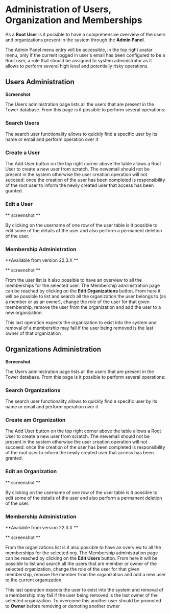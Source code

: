 # Administration of Users, Organization and Memberships

As a **Root User** is it possible to have a comprehensive overview of the users and organizations present in the system through the **Admin Panel**.

The Admin Panel menu entry will be accessible, in the top right avatar menu, only if the current logged in user's email has been configured to be a Root user, a role that should be assigned to system administrator as it allows to perform several high level and potentially risky operations.

## Users Administration

**Screenshot**

The Users administration page lists all the users that are present in the Tower database. From this page is it possible to perform several operations:

### Search Users
The search user functionality allows to quickly find a specific user by its name or email and perform operation over it

### Create a User
The Add User button on the top right corner above the table allows a Root User to create a new user from scratch. The newemail should not be present in the system otherwise the user creation operation will not succeed: once the creation of the user has been completed is responsibility of the root user to inform the newly created user that access has been granted.

### Edit a User

** screenshot **

By clicking on the username of one row of the user table is it possible to edit some of the details of the user and also perform a permanent deletion of the user.


### Membership Administration 

**Available from version 22.3.X **

** screenshot **

From the user list is it also possible to have an overview to all the memberships for the selected user. The Membership administration page can be reached by clicking on the **Edit Organizations** button. From here it will be possible to list and search all the organization the user belongs to (as a member or as an owner), change the role of the user for that given membership, remove the user from the organization and add the user to a new organization. 

This last operation expects the organization to exist into the system and removal of a membership may fail if the user being removed is the last owner of that organization

## Organizations Administration

**Screenshot**

The Users administration page lists all the users that are present in the Tower database. From this page is it possible to perform several operations:

### Search Organizations
The search user functionality allows to quickly find a specific user by its name or email and perform operation over it

### Create am Organization
The Add User button on the top right corner above the table allows a Root User to create a new user from scratch. The newemail should not be present in the system otherwise the user creation operation will not succeed: once the creation of the user has been completed is responsibility of the root user to inform the newly created user that access has been granted.

### Edit an Organization

** screenshot **

By clicking on the username of one row of the user table is it possible to edit some of the details of the user and also perform a permanent deletion of the user.


### Membership Administration 

**Available from version 22.3.X **

** screenshot **

From the organizations list is it also possible to have an overview to all the memberships for the selected org. The Membership administration page can be reached by clicking on the **Edit Users** button. From here it will be possible to list and search all the users that are member or owner of the selected organization, change the role of the user for that given membership, remove the member from the organization and add a new user to the current organization

This last operation expects the user to exist into the system and removal of a membership may fail if the user being removed is the last owner of the selected organization. To overcome this another user should be promoted to **Owner** before removing or demoting another owner